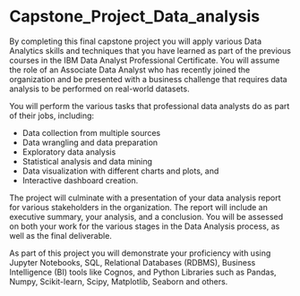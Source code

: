 # Capstone_Project_Data_analysis
By completing this final capstone project you will apply various Data Analytics skills and techniques that you have learned as part of the previous courses in the IBM Data Analyst Professional Certificate. You will assume the role of an Associate Data Analyst who has recently joined the organization and be presented with a business challenge that requires data analysis to be performed on real-world datasets.  

You will perform the various tasks that professional data analysts do as part of their jobs, including: 
- Data collection from multiple sources 
- Data wrangling and data preparation 
- Exploratory data analysis  
- Statistical analysis and data mining 
- Data visualization with different charts and plots, and 
- Interactive dashboard creation. 

The project will culminate with a presentation of your data analysis report for various stakeholders in the organization. The report will include an executive summary, your analysis, and a conclusion. You will be assessed on both your work for the various stages in the Data Analysis process, as well as the final deliverable. 

As part of this project you will demonstrate your proficiency with using Jupyter Notebooks, SQL, Relational Databases (RDBMS), Business Intelligence (BI) tools like Cognos, and Python Libraries such as Pandas, Numpy, Scikit-learn, Scipy, Matplotlib, Seaborn and others.  
